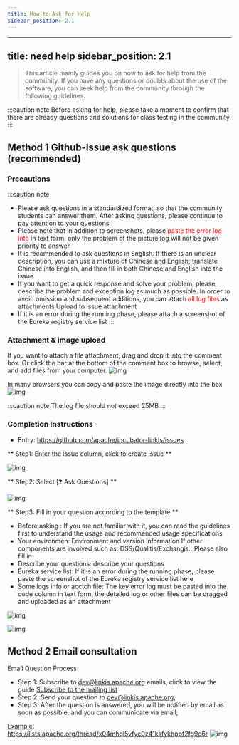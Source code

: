 ```yaml
---
title: How to Ask for Help
sidebar_position: 2.1
---
```

---
title: need help
sidebar_position: 2.1
---
>This article mainly guides you on how to ask for help from the community. If you have any questions or doubts about the use of the software, you can seek help from the community through the following guidelines.


:::caution note
Before asking for help, please take a moment to confirm that there are already questions and solutions for class testing in the community.
:::

<!--
## Github-Discussion Questions
Entry: https://github.com/apache/incubator-linkis/discussions
Question template: https://github.com/apache/incubator-linkis/discussions/2548
step1: Review the template and notes and requirements https://github.com/apache/incubator-linkis/discussions/2548

step2 Copy the template content
-->


## Method 1 Github-Issue ask questions (recommended)

### Precautions
:::caution note
- Please ask questions in a standardized format, so that the community students can answer them. After asking questions, please continue to pay attention to your questions.
- Please note that in addition to screenshots, please <font color="red">paste the error log into </font> in text form, only the problem of the picture log will not be given priority to answer
- It is recommended to ask questions in English. If there is an unclear description, you can use a mixture of Chinese and English; translate Chinese into English, and then fill in both Chinese and English into the issue
- If you want to get a quick response and solve your problem, please describe the problem and exception log as much as possible. In order to avoid omission and subsequent additions, you can attach <font color="red">all log files</font> as attachments Upload to issue attachment
- If it is an error during the running phase, please attach a screenshot of the Eureka registry service list
:::

### Attachment & image upload
If you want to attach a file attachment, drag and drop it into the comment box. Or click the bar at the bottom of the comment box to browse, select, and add files from your computer.
![img](/Images/community/upload-file.png)

In many browsers you can copy and paste the image directly into the box
![img](/Images/community/dragging-images.gif)

:::caution note
The log file should not exceed 25MB
:::
    
### Completion Instructions
- Entry: https://github.com/apache/incubator-linkis/issues

** Step1: Enter the issue column, click to create issue **

![img](/Images/community/issue-question-1.png)

** Step2: Select \[❓ Ask Questions] **

![img](/Images/community/issue-question-2.png)

** Step3: Fill in your question according to the template **

- Before asking : If you are not familiar with it, you can read the guidelines first to understand the usage and recommended usage specifications
- Your environmen: Environment and version information If other components are involved such as: DSS/Qualitis/Exchangis.. Please also fill in
- Describe your questions: describe your questions
- Eureka service list: If it is an error during the running phase, please paste the screenshot of the Eureka registry service list here
- Some logs info or acctch file: The key error log must be pasted into the code column in text form, the detailed log or other files can be dragged and uploaded as an attachment

![img](/Images/community/issue-question-3.png)

![img](/Images/community/issue-question-4.png)



## Method 2 Email consultation

Email Question Process

- Step 1: Subscribe to dev@linkis.apache.org emails, click to view the guide [Subscribe to the mailing list](https://linkis.apache.org/zh-CN/community/how-to-subscribe)
- Step 2: Send your question to dev@linkis.apache.org;
- Step 3: After the question is answered, you will be notified by email as soon as possible; and you can communicate via email;

[Example](https://lists.apache.org/thread/x04mhql5vfyc0z41ksfykhppf2fg9o6r): https://lists.apache.org/thread/x04mhql5vfyc0z41ksfykhppf2fg9o6r
![img](/Images/community/dev-email.png)